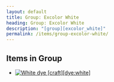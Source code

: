 ```yaml
---
layout: default
title: Group: Excolor White
heading: Group: Excolor White
description: "[group][excolor_white]"
permalink: /items/group-excolor-white/
---
```



## Items in Group

<ul class="list-items clearfix">
    <li><a href="{{site.baseurl}}/items/dye-white/"><img src="{{site.baseurl}}/assets/img/items/textures/dye_white.png" data-toggle="tooltip" title="White dye [craft][dye:white]"></a></li>
</ul>
